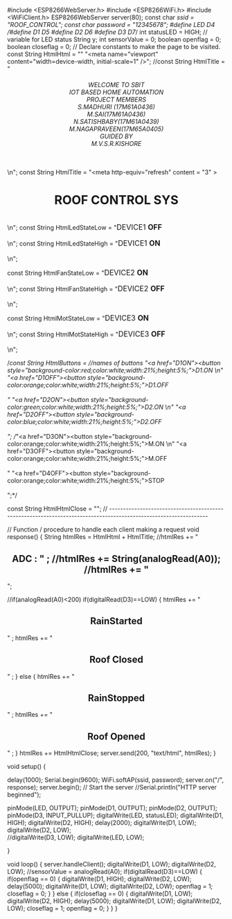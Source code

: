 #include <ESP8266WebServer.h> 
#include <ESP8266WiFi.h> 
#include <WiFiClient.h> 
ESP8266WebServer server(80); 
const char *ssid = "ROOF_CONTROL";
const char *password = "12345678";
#define LED D4
/*#define D1 D5
#define D2 D6
#define D3 D7*/
int statusLED = HIGH; // variable for LED status
 String y;
int sensorValue = 0;
boolean openflag =  0;
boolean closeflag = 0;
// Declare constants to make the page to be visited.
const String HtmlHtml = "<html><head>"
"<meta name=\"viewport\" content=\"width=device-width, initial-scale=1\" /></head>";
//const String HtmlTitle = "<h6 align = center>WELCOME TO SBIT </br> IOT BASED HOME AUTOMATION </br> PROJECT MEMBERS</br> S.MADHURI (17M61A0436)</br>M.SAI(17M61A0436)</br>N.SATISHBABY(17M61A0439)</br>M.NAGAPRAVEEN(17M65A0405)</br>GUIDED BY</br> M.V.S.R.KISHORE</h6><br/>\n";
const String HtmlTitle = "<meta http-equiv=\"refresh\" content = \"3\" ><h1 align = center>ROOF CONTROL SYS</h1> </br>\n";
const String HtmlLedStateLow = "<big>DEVICE1  <b>OFF</b></big><br/><br/>\n";
const String HtmlLedStateHigh = "<big>DEVICE1 <b>ON</b></big><br/><br/>\n";

const String HtmlFanStateLow = "<big>DEVICE2  <b>ON</b></big><br/><br/>\n";
const String HtmlFanStateHigh = "<big>DEVICE2  <b>OFF</b></big><br/><br/>\n";

const String HtmlMotStateLow = "<big>DEVICE3  <b>ON</b></big><br/><br/>\n";
const String HtmlMotStateHigh = "<big>DEVICE3  <b>OFF</b></big><br/><br/>\n";

/*const String HtmlButtons =                                                               //names of buttons
"<a href=\"D1ON\"><button style=\"background-color:red;color:white;width:21%;height:5%;\">D1.ON </button></a>\n"
"<a href=\"D1OFF\"><button style=\"background-color:orange;color:white;width:21%;height:5%;\">D1.OFF</button></a><br/><br/>"
"<a href=\"D2ON\"><button style=\"background-color:green;color:white;width:21%;height:5%;\">D2.ON </button></a>\n"
"<a href=\"D2OFF\"><button style=\"background-color:blue;color:white;width:21%;height:5%;\">D2.OFF </button></a><br/><br/>";
/*"<a href=\"D3ON\"><button style=\"background-color:orange;color:white;width:21%;height:5%;\">M.ON </button></a>\n"
"<a href=\"D3OFF\"><button style=\"background-color:orange;color:white;width:21%;height:5%;\">M.OFF </button></a><br/><br/>"
"<a href=\"D4OFF\"><button style=\"background-color:orange;color:white;width:21%;height:5%;\">STOP </button></a><br/><br/>";*/

const String HtmlHtmlClose = "</html>";
// -----------------------------------------------------------------------------------------------------------------


// Function / procedure to handle each client making a request
void response()
{
 String htmlRes = HtmlHtml + HtmlTitle;
 //htmlRes += "<h2 align = center>ADC : " ;
 //htmlRes += String(analogRead(A0));
 //htmlRes += "</h2>";

 //if(analogRead(A0)<200)
 if(digitalRead(D3)==LOW)
 {
 htmlRes += "<h2 align = center>RainStarted</h2> " ;
 htmlRes += "<h2 align = center>Roof Closed</h2> " ;
 }
 else
 {
 htmlRes += "<h2 align = center>RainStopped</h2> " ;
 htmlRes += "<h2 align = center>Roof Opened</h2> " ;
 }
  htmlRes += HtmlHtmlClose;
  server.send(200, "text/html", htmlRes);
}
 
void setup() {
   
  delay(1000); 
    Serial.begin(9600);
    WiFi.softAP(ssid, password);
    server.on("/", response); 
    server.begin(); // Start the server
    //Serial.println("HTTP server beginned");
   
   pinMode(LED, OUTPUT);
    pinMode(D1, OUTPUT);
    pinMode(D2, OUTPUT);
    pinMode(D3, INPUT_PULLUP);
    digitalWrite(LED, statusLED);
    digitalWrite(D1, HIGH);
    digitalWrite(D2, HIGH);
    delay(2000);
    digitalWrite(D1, LOW);
    digitalWrite(D2, LOW);  
    //digitalWrite(D3, LOW);
    digitalWrite(LED, LOW);
     
}
 
void loop() 
{
  server.handleClient();
  digitalWrite(D1, LOW);
  digitalWrite(D2, LOW); 
  //sensorValue = analogRead(A0);
   if(digitalRead(D3)==LOW)
   {
      if(openflag == 0)
      {
      digitalWrite(D1, HIGH);
      digitalWrite(D2, LOW);
      delay(5000);
      digitalWrite(D1, LOW);
      digitalWrite(D2, LOW);
      openflag = 1;
      closeflag = 0;
      }
   }
   else
   {
      if(closeflag == 0)
      {
      digitalWrite(D1, LOW);
      digitalWrite(D2, HIGH);
      delay(5000);
      digitalWrite(D1, LOW);
      digitalWrite(D2, LOW); 
      closeflag = 1;
      openflag = 0;
      }
   }
 }
